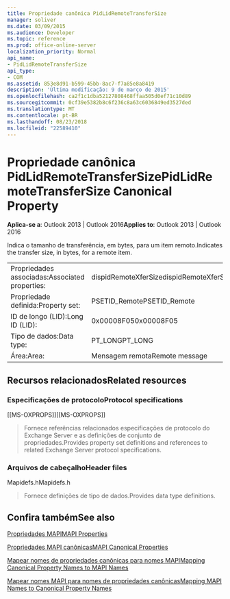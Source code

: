 ```yaml
---
title: Propriedade canônica PidLidRemoteTransferSize
manager: soliver
ms.date: 03/09/2015
ms.audience: Developer
ms.topic: reference
ms.prod: office-online-server
localization_priority: Normal
api_name:
- PidLidRemoteTransferSize
api_type:
- COM
ms.assetid: 853e8d91-b599-45bb-8ac7-f7a85e8a8419
description: 'Última modificação: 9 de março de 2015'
ms.openlocfilehash: ca2f1c1dba52127808468ffaa505d0ef71c10d89
ms.sourcegitcommit: 0cf39e5382b8c6f236c8a63c6036849ed3527ded
ms.translationtype: MT
ms.contentlocale: pt-BR
ms.lasthandoff: 08/23/2018
ms.locfileid: "22589410"
---
```

# <a name="pidlidremotetransfersize-canonical-property"></a><span data-ttu-id="6c99e-103">Propriedade canônica PidLidRemoteTransferSize</span><span class="sxs-lookup"><span data-stu-id="6c99e-103">PidLidRemoteTransferSize Canonical Property</span></span>

  
  
<span data-ttu-id="6c99e-104">**Aplica-se a**: Outlook 2013 | Outlook 2016</span><span class="sxs-lookup"><span data-stu-id="6c99e-104">**Applies to**: Outlook 2013 | Outlook 2016</span></span> 
  
<span data-ttu-id="6c99e-105">Indica o tamanho de transferência, em bytes, para um item remoto.</span><span class="sxs-lookup"><span data-stu-id="6c99e-105">Indicates the transfer size, in bytes, for a remote item.</span></span>
  
|||
|:-----|:-----|
|<span data-ttu-id="6c99e-106">Propriedades associadas:</span><span class="sxs-lookup"><span data-stu-id="6c99e-106">Associated properties:</span></span>  <br/> |<span data-ttu-id="6c99e-107">dispidRemoteXferSize</span><span class="sxs-lookup"><span data-stu-id="6c99e-107">dispidRemoteXferSize</span></span>  <br/> |
|<span data-ttu-id="6c99e-108">Propriedade definida:</span><span class="sxs-lookup"><span data-stu-id="6c99e-108">Property set:</span></span>  <br/> |<span data-ttu-id="6c99e-109">PSETID_Remote</span><span class="sxs-lookup"><span data-stu-id="6c99e-109">PSETID_Remote</span></span>  <br/> |
|<span data-ttu-id="6c99e-110">ID de longo (LID):</span><span class="sxs-lookup"><span data-stu-id="6c99e-110">Long ID (LID):</span></span>  <br/> |<span data-ttu-id="6c99e-111">0x00008F05</span><span class="sxs-lookup"><span data-stu-id="6c99e-111">0x00008F05</span></span>  <br/> |
|<span data-ttu-id="6c99e-112">Tipo de dados:</span><span class="sxs-lookup"><span data-stu-id="6c99e-112">Data type:</span></span>  <br/> |<span data-ttu-id="6c99e-113">PT_LONG</span><span class="sxs-lookup"><span data-stu-id="6c99e-113">PT_LONG</span></span>  <br/> |
|<span data-ttu-id="6c99e-114">Área:</span><span class="sxs-lookup"><span data-stu-id="6c99e-114">Area:</span></span>  <br/> |<span data-ttu-id="6c99e-115">Mensagem remota</span><span class="sxs-lookup"><span data-stu-id="6c99e-115">Remote message</span></span>  <br/> |
   
## <a name="related-resources"></a><span data-ttu-id="6c99e-116">Recursos relacionados</span><span class="sxs-lookup"><span data-stu-id="6c99e-116">Related resources</span></span>

### <a name="protocol-specifications"></a><span data-ttu-id="6c99e-117">Especificações de protocolo</span><span class="sxs-lookup"><span data-stu-id="6c99e-117">Protocol specifications</span></span>

<span data-ttu-id="6c99e-118">[[MS-OXPROPS]]</span><span class="sxs-lookup"><span data-stu-id="6c99e-118">[[MS-OXPROPS]]</span></span> 
  
> <span data-ttu-id="6c99e-119">Fornece referências relacionados especificações de protocolo do Exchange Server e as definições de conjunto de propriedades.</span><span class="sxs-lookup"><span data-stu-id="6c99e-119">Provides property set definitions and references to related Exchange Server protocol specifications.</span></span>
    
### <a name="header-files"></a><span data-ttu-id="6c99e-120">Arquivos de cabeçalho</span><span class="sxs-lookup"><span data-stu-id="6c99e-120">Header files</span></span>

<span data-ttu-id="6c99e-121">Mapidefs.h</span><span class="sxs-lookup"><span data-stu-id="6c99e-121">Mapidefs.h</span></span>
  
> <span data-ttu-id="6c99e-122">Fornece definições de tipo de dados.</span><span class="sxs-lookup"><span data-stu-id="6c99e-122">Provides data type definitions.</span></span>
    
## <a name="see-also"></a><span data-ttu-id="6c99e-123">Confira também</span><span class="sxs-lookup"><span data-stu-id="6c99e-123">See also</span></span>



[<span data-ttu-id="6c99e-124">Propriedades MAPI</span><span class="sxs-lookup"><span data-stu-id="6c99e-124">MAPI Properties</span></span>](mapi-properties.md)
  
[<span data-ttu-id="6c99e-125">Propriedades MAPI canônicas</span><span class="sxs-lookup"><span data-stu-id="6c99e-125">MAPI Canonical Properties</span></span>](mapi-canonical-properties.md)
  
[<span data-ttu-id="6c99e-126">Mapear nomes de propriedades canônicas para nomes MAPI</span><span class="sxs-lookup"><span data-stu-id="6c99e-126">Mapping Canonical Property Names to MAPI Names</span></span>](mapping-canonical-property-names-to-mapi-names.md)
  
[<span data-ttu-id="6c99e-127">Mapear nomes MAPI para nomes de propriedades canônicas</span><span class="sxs-lookup"><span data-stu-id="6c99e-127">Mapping MAPI Names to Canonical Property Names</span></span>](mapping-mapi-names-to-canonical-property-names.md)


